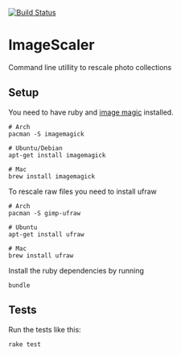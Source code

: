 [![Build Status](https://travis-ci.org/andwin/imagescaler.svg?branch=master)](https://travis-ci.org/andwin/imagescaler)
# ImageScaler
Command line utillity to rescale photo collections

## Setup
You need to have ruby and [image magic](http://www.imagemagick.org/) installed.
```
# Arch
pacman -S imagemagick

# Ubuntu/Debian
apt-get install imagemagick

# Mac
brew install imagemagick
```

To rescale raw files you need to install ufraw
```
# Arch
pacman -S gimp-ufraw

# Ubuntu
apt-get install ufraw

# Mac
brew install ufraw
```

Install the ruby dependencies by running
```
bundle
```

## Tests
Run the tests like this:
```
rake test
```
